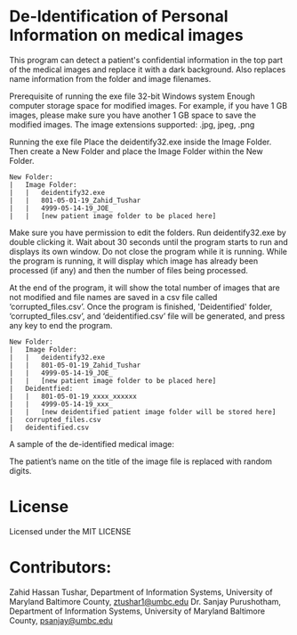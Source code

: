 # De-Identification of Personal Information on medical images

This program can detect a patient's confidential information in the top part of the medical images and replace it with a dark background. Also replaces name information from the folder and image filenames.

Prerequisite of running the exe file
32-bit Windows system
Enough computer storage space for modified images. For example, if you have 1 GB images, please make sure you have another 1 GB space to save the modified images. 
The image extensions supported: .jpg, jpeg, .png

Running the exe file
Place the deidentify32.exe inside the Image Folder. Then create a New Folder and place the Image Folder within the New Folder.

	New Folder:
	|	Image Folder:
	|	|	deidentify32.exe
	|	|	801-05-01-19_Zahid_Tushar
	|	|	4999-05-14-19_JOE_
	|	|	[new patient image folder to be placed here]
Make sure you have permission to edit the folders.
Run deidentify32.exe by double clicking it. Wait about 30 seconds until the program starts to run and displays its own window. Do not close the program while it is running. 
While the program is running, it will display which image has already been processed (if any) and then the number of files being processed.


At the end of the program, it will show the total number of images that are not modified and file names are saved in a csv file called ‘corrupted_files.csv’.
Once the program is finished, 'Deidentified' folder, ‘corrupted_files.csv’, and ‘deidentified.csv’ file will be generated, and press any key to end the program.
 
	New Folder:
	|	Image Folder:
	|	|	deidentify32.exe
	|	|	801-05-01-19_Zahid_Tushar
	|	|	4999-05-14-19_JOE_
	|	|	[new patient image folder to be placed here]
	|	Deidentfied:
	|	|	801-05-01-19_xxxx_xxxxxx
	|	|	4999-05-14-19_xxx_
	|	|	[new deidentified patient image folder will be stored here]
	|	corrupted_files.csv
	|	deidentified.csv

A sample of the de-identified medical image: 


The patient’s name on the title of the image file is replaced with random digits. 


# License	
Licensed under the MIT LICENSE

# Contributors:
Zahid Hassan Tushar, Department of Information Systems, University of Maryland Baltimore County, ztushar1@umbc.edu
Dr. Sanjay Purushotham, Department of Information Systems, University of Maryland Baltimore County, psanjay@umbc.edu
